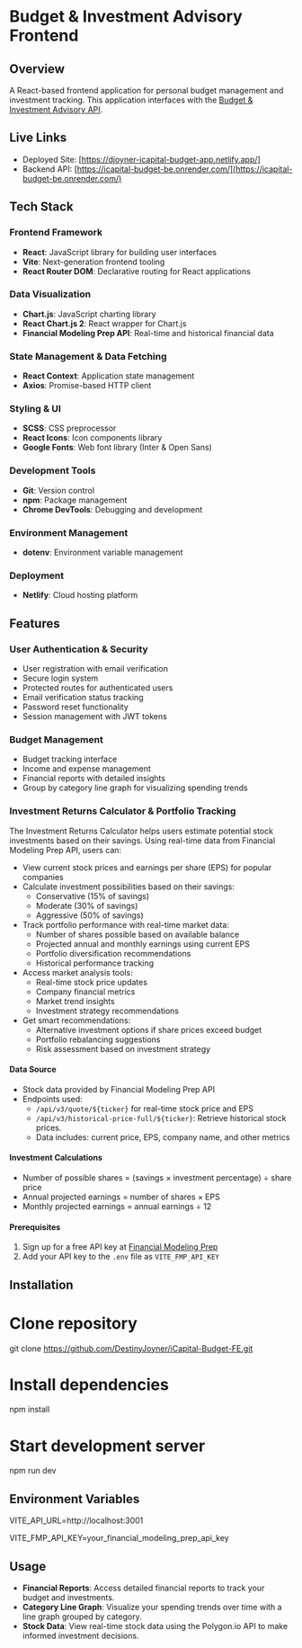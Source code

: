 # Budget & Investment Advisory Frontend

## Overview
A React-based frontend application for personal budget management and investment tracking. This application interfaces with the [Budget & Investment Advisory API](https://github.com/DestinyJoyner/iCapital-Budget-BE/).

## Live Links
- Deployed Site: [https://djoyner-icapital-budget-app.netlify.app/]
- Backend API: [https://icapital-budget-be.onrender.com/](https://icapital-budget-be.onrender.com/)

## Tech Stack
### Frontend Framework
- **React**: JavaScript library for building user interfaces
- **Vite**: Next-generation frontend tooling
- **React Router DOM**: Declarative routing for React applications

### Data Visualization
- **Chart.js**: JavaScript charting library
- **React Chart.js 2**: React wrapper for Chart.js
- **Financial Modeling Prep API**: Real-time and historical financial data

### State Management & Data Fetching
- **React Context**: Application state management
- **Axios**: Promise-based HTTP client

### Styling & UI
- **SCSS**: CSS preprocessor
- **React Icons**: Icon components library
- **Google Fonts**: Web font library (Inter & Open Sans)

### Development Tools
- **Git**: Version control
- **npm**: Package management
- **Chrome DevTools**: Debugging and development

### Environment Management
- **dotenv**: Environment variable management

### Deployment
- **Netlify**: Cloud hosting platform

## Features

### User Authentication & Security
- User registration with email verification
- Secure login system
- Protected routes for authenticated users
- Email verification status tracking
- Password reset functionality
- Session management with JWT tokens

### Budget Management
- Budget tracking interface
- Income and expense management
- Financial reports with detailed insights
- Group by category line graph for visualizing spending trends

### Investment Returns Calculator & Portfolio Tracking
The Investment Returns Calculator helps users estimate potential stock investments based on their savings. Using real-time data from Financial Modeling Prep API, users can:

- View current stock prices and earnings per share (EPS) for popular companies
- Calculate investment possibilities based on their savings:
  - Conservative (15% of savings)
  - Moderate (30% of savings)
  - Aggressive (50% of savings)
- Track portfolio performance with real-time market data:
  - Number of shares possible based on available balance
  - Projected annual and monthly earnings using current EPS
  - Portfolio diversification recommendations
  - Historical performance tracking
- Access market analysis tools:
  - Real-time stock price updates
  - Company financial metrics
  - Market trend insights
  - Investment strategy recommendations
- Get smart recommendations:
  - Alternative investment options if share prices exceed budget
  - Portfolio rebalancing suggestions
  - Risk assessment based on investment strategy

#### Data Source
- Stock data provided by Financial Modeling Prep API
- Endpoints used:
  - `/api/v3/quote/${ticker}` for real-time stock price and EPS
   - `/api/v3/historical-price-full/${ticker}`: Retrieve historical stock prices.
  - Data includes: current price, EPS, company name, and other metrics

#### Investment Calculations
- Number of possible shares = (savings × investment percentage) ÷ share price
- Annual projected earnings = number of shares × EPS
- Monthly projected earnings = annual earnings ÷ 12

#### Prerequisites
1. Sign up for a free API key at [Financial Modeling Prep](https://financialmodelingprep.com/developer)
2. Add your API key to the `.env` file as `VITE_FMP_API_KEY`

## Installation

# Clone repository
git clone https://github.com/DestinyJoyner/iCapital-Budget-FE.git

# Install dependencies
npm install

# Start development server
npm run dev

## Environment Variables
VITE_API_URL=http://localhost:3001

VITE_FMP_API_KEY=your_financial_modeling_prep_api_key

<!-- VITE_POLYGON_API_KEY=your_polygon_api_key_here -->

## Usage
- **Financial Reports**: Access detailed financial reports to track your budget and investments.
- **Category Line Graph**: Visualize your spending trends over time with a line graph grouped by category.
- **Stock Data**: View real-time stock data using the Polygon.io API to make informed investment decisions.
